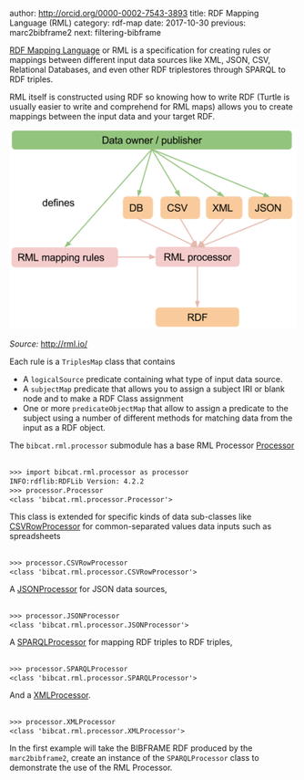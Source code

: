 author: http://orcid.org/0000-0002-7543-3893
title: RDF Mapping Language (RML)
category: rdf-map
date: 2017-10-30
previous: marc2bibframe2
next: filtering-bibframe

[RDF Mapping Language](http://rml.io) or RML is a specification for creating rules or
mappings between different input data sources like XML, JSON, CSV, Relational 
Databases, and even other RDF triplestores through SPARQL to RDF triples. 

RML itself is constructed using RDF so knowing how to write RDF (Turtle is usually easier
to write and comprehend for RML maps) allows you to create mappings between the input
data and your target RDF. 

<p>
<img src="/static/img/RMLmappingMethod.png">
</p>
<em>Source:</em> <a href="http://rml.io/">http://rml.io/</a>

Each rule is a `TriplesMap` class that contains

*  A `logicalSource` predicate containing what type of input data source.
*  A `subjectMap` predicate that allows you to assign a subject IRI
   or blank node and to make a RDF Class assignment
*  One or more `predicateObjectMap` that allow to assign a predicate
   to the subject using a number of different methods for matching
   data from the input as a RDF object.


The `bibcat.rml.processor` submodule has a base RML Processor 
 [Processor](https://github.com/KnowledgeLinks/bibcat/blob/0e0cc35fd0d906ebaaf306e7050ea74b60ea09c6/bibcat/rml/processor.py#L36) 

<pre><code>
>>> import bibcat.rml.processor as processor
INFO:rdflib:RDFLib Version: 4.2.2
>>> processor.Processor
&lt;class 'bibcat.rml.processor.Processor'&gt;
</code></pre>

This class is extended for specific kinds of data
sub-classes like [CSVRowProcessor](https://github.com/KnowledgeLinks/bibcat/blob/0e0cc35fd0d906ebaaf306e7050ea74b60ea09c6/bibcat/rml/processor.py#L393) for common-separated values data inputs 
such as spreadsheets

<pre><code>
>>> processor.CSVRowProcessor
&lt;class 'bibcat.rml.processor.CSVRowProcessor'&gt;
</code></pre>

A [JSONProcessor](https://github.com/KnowledgeLinks/bibcat/blob/0e0cc35fd0d906ebaaf306e7050ea74b60ea09c6/bibcat/rml/processor.py#L481) for JSON data sources,

<pre><code>
>>> processor.JSONProcessor
&lt;class 'bibcat.rml.processor.JSONProcessor'&gt;
</code></pre>

A [SPARQLProcessor](https://github.com/KnowledgeLinks/bibcat/blob/0e0cc35fd0d906ebaaf306e7050ea74b60ea09c6/bibcat/rml/processor.py#L772) for mapping RDF triples to RDF triples, 

<pre><code>
>>> processor.SPARQLProcessor
&lt;class 'bibcat.rml.processor.SPARQLProcessor'&gt;
</code></pre>

And a 
[XMLProcessor](https://github.com/KnowledgeLinks/bibcat/blob/0e0cc35fd0d906ebaaf306e7050ea74b60ea09c6/bibcat/rml/processor.py#L591).

<pre><code>
>>> processor.XMLProcessor
&lt;class 'bibcat.rml.processor.XMLProcessor'&gt;
</code></pre>

In the first example will take the BIBFRAME RDF produced by the `marc2bibframe2`,
create an instance of the `SPARQLProcessor` class to demonstrate the use of
the RML Processor.

